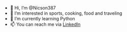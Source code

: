 - 👋 Hi, I’m @Nicson387
- 👀 I’m interested in sports, cooking, food and traveling
- 🌱 I’m currently learning Python 
- 📫 You can reach me via [LinkedIn](https://www.linkedin.com/in/nicolas-krischker-358563117/)

<!---
Nicson387/Nicson387 is a ✨ special ✨ repository because its `README.md` (this file) appears on your GitHub profile.
You can click the Preview link to take a look at your changes.
--->
